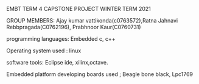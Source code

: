 EMBT TERM 4 CAPSTONE PROJECT WINTER TERM 2021

GROUP MEMBERS: Ajay kumar vattikonda(c0763572),Ratna Jahnavi Rebbpragada(C0762196), Prabhnoor Kaur(C0760731)

programming languages: Embedded c, c++    

Operating system used : linux 


software tools: Eclipse ide, xilinx,octave.

Embedded platform developing boards used ; Beagle bone black, Lpc1769

